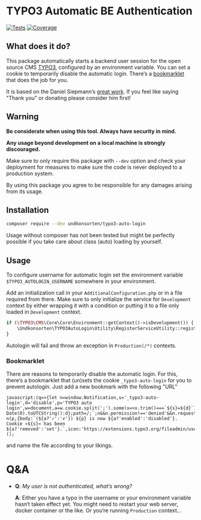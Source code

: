 # TYPO3 Automatic BE Authentication

[![Tests](https://github.com/undkonsorten/typo3-auto-login/workflows/Tests/badge.svg)](https://github.com/undkonsorten/typo3-auto-login/actions?query=workflow%3ATests)
[![Coverage](https://img.shields.io/coveralls/github/undkonsorten/typo3-auto-login)](https://coveralls.io/github/undkonsorten/typo3-auto-login)

## What does it do?

This package automatically starts a backend user session for the open source CMS 
[TYPO3](https://typo3.org), configured by an environment variable. You can set
a cookie to temporarily disable the automatic login. There‘s a [bookmarklet](#bookmarklet)
that does the job for you.

It is based on the Daniel Siepmann‘s 
[great work](https://daniel-siepmann.de/Posts/2018/2018-07-25-auto-login-typo3-backend.html).
If you feel like saying "Thank you" or donating please consider him first! 

## Warning

**Be considerate when using this tool. Always have security in mind.**

**Any usage beyond development on a local machine is strongly discouraged.**

Make sure to only require this package with `--dev` option and check your
deployment for measures to make sure the code is never deployed to a production
system.

By using this package you agree to be responsible for any damages arising
from its usage.

## Installation

```bash
composer require --dev undkonsorten/typo3-auto-login
```

Usage without composer has not been tested but might be perfectly possible
if you take care about class (auto) loading by yourself. 

## Usage

To configure username for automatic login set the environment variable 
`$TYPO3_AUTOLOGIN_USERNAME` somewhere in your environment.

Add an initialization call in your `AdditionalConfiguration.php` or in
a file required from there. Make sure to only initialize the service for
`Development` context by either wrapping it with a condition or putting
it to a file only loaded in `Development` context.

```php
if (\TYPO3\CMS\Core\Core\Environment::getContext()->isDevelopment()) {
    \Undkonsorten\TYPO3AutoLogin\Utility\RegisterServiceUtility::registerAutomaticAuthenticationService();   
}
```

Autologin will fail and throw an exception in `Production(/*)` contexts.

### Bookmarklet

There are reasons to temporarily disable the automatic login. For this,
there‘s a bookmarklet that (un)sets the cookie `_typo3-auto-login` for you
to prevent autologin. Just add a new bookmark with the following "URL"

```
javascript:(q=>{let n=window.Notification,s='_typo3-auto-login',d='disable',p='TYPO3 auto login',w=document,a=w.cookie.split(';').some(x=>x.trim()===`${s}=${d}`);w.cookie=`${s}=${a?';expires='+new Date(0).toUTCString():d};path=/;`;n&&n.permission!=='denied'&&n.requestPermission().then(q=>new n(p,{body:`(${a?'✓':'✗'}) ${p} is now ${a?'enabled':'disabled'}. Cookie »${s}« has been ${a?'removed':'set'}.`,icon:'https://extensions.typo3.org/fileadmin/user_upload/ext_icon.png'}));})();
```

and name the file according to your likings.

# Q&A

* **Q**: *My user is not authenticated, what‘s wrong?*

  **A**: Either you have a typo in the username or your environment variable hasn‘t taken
  effect yet. You might need to restart your web server, docker container or the like.
  Or you‘re running `Production` context…
